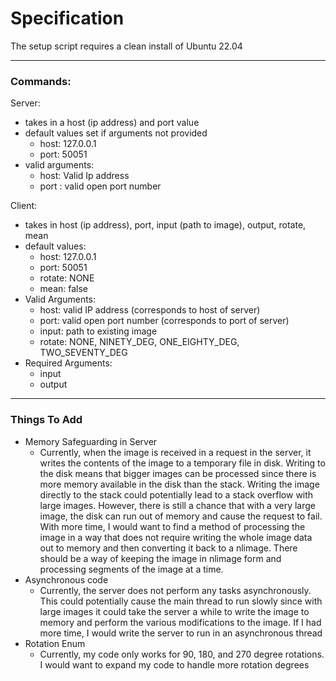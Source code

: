 # Specification
The setup script requires a clean install of Ubuntu 22.04

---
### Commands:

Server:
- takes in a host (ip address) and port value
- default values set if arguments not provided
  - host: 127.0.0.1
  - port: 50051
- valid arguments: 
  - host: Valid Ip address
  - port : valid open port number

Client:
- takes in host (ip address), port, input (path to image), output, rotate, mean
- default values:
  - host: 127.0.0.1
  - port: 50051
  - rotate: NONE
  - mean: false
- Valid Arguments:
  - host: valid IP address (corresponds to host of server)
  - port: valid open port number (corresponds to port of server)
  - input: path to existing image
  - rotate: NONE, NINETY_DEG, ONE_EIGHTY_DEG, TWO_SEVENTY_DEG
- Required Arguments:
  - input
  - output

---

### Things To Add
- Memory Safeguarding in Server
  - Currently, when the image is received in a request in the server,
  it writes the contents of the image to a temporary file in disk. 
  Writing to the disk means that bigger images can be processed since
  there is more memory available in the disk than the stack. Writing 
  the image directly to the stack could potentially lead to a stack overflow
  with large images. However, there is still a chance that with a very large image,
  the disk can run out of memory and cause the request to fail. With more time, 
  I would want to find a method of processing the image
  in a way that does not require writing the whole image data out to memory and then 
  converting it back to a nlimage. There should be a way of keeping the image in nlimage
  form and processing segments of the image at a time. 
- Asynchronous code
  - Currently, the server does not perform any tasks asynchronously. This could potentially
  cause the main thread to run slowly since with large images it could take the server a
  while to write the image to memory and perform the various modifications to the image. 
  If I had more time, I would write the server to run in an asynchronous thread
- Rotation Enum
  - Currently, my code only works for 90, 180, and 270 degree rotations. I would want to 
  expand my code to handle more rotation degrees
